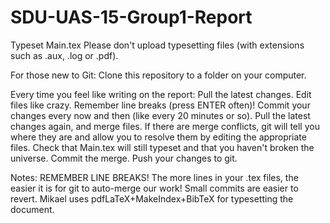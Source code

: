 # SDU-UAS-15-Group1-Report
Typeset Main.tex
Please don't upload typesetting files (with extensions such as .aux, .log or .pdf).

For those new to Git:
Clone this repository to a folder on your computer.

Every time you feel like writing on the report:
Pull the latest changes.
Edit files like crazy. Remember line breaks (press ENTER often)!
Commit your changes every now and then (like every 20 minutes or so).
Pull the latest changes again, and merge files.
If there are merge conflicts, git will tell you where they are and allow you to resolve them by editing the appropriate files.
Check that Main.tex will still typeset and that you haven't broken the universe.
Commit the merge.
Push your changes to git.

Notes:
REMEMBER LINE BREAKS! The more lines in your .tex files, the easier it is for git to auto-merge our work!
Small commits are easier to revert.
Mikael uses pdfLaTeX+MakeIndex+BibTeX for typesetting the document.